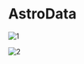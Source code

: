# AstroData

![1](https://github.com/DarwinS12/AstroData/assets/128423214/c483d98e-b07a-49f1-95b2-8f497f7fac35)

![2](https://github.com/DarwinS12/AstroData/assets/128423214/c162d31f-171f-4373-ad65-2b7951c3768e)
